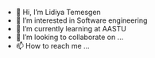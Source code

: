 - 👋 Hi, I’m Lidiya Temesgen 
- 👀 I’m interested in Software engineering 
- 🌱 I’m currently learning at AASTU
- 💞️ I’m looking to collaborate on ...
- 📫 How to reach me ...

<!---
ureemtumim/ureemtumim is a ✨ special ✨ repository because its `README.md` (this file) appears on your GitHub profile.
You can click the Preview link to take a look at your changes.
--->
